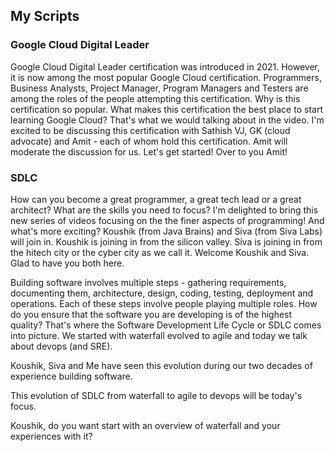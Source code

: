 ## My Scripts


### Google Cloud Digital Leader

Google Cloud Digital Leader certification was introduced in 2021. However, it is now among the most popular Google Cloud certification. Programmers, Business Analysts, Project Manager, Program Managers and Testers are among the roles of the people attempting this certification. Why is this certification so popular. What makes this certification the best place to start learning Google Cloud? That's what we would talking about in the video. I'm excited to be discussing this certification with Sathish VJ, GK (cloud advocate) and Amit - each of whom hold this certification. Amit will moderate the discussion for us. Let's get started! Over to you Amit!

### SDLC

How can you become a great programmer, a great tech lead or a great architect? What are the skills you need to focus? I'm delighted to bring this new series of videos focusing on the the finer aspects of programming! And what's more exciting?  Koushik (from Java Brains) and Siva (from Siva Labs) will join in. Koushik is joining in from the silicon valley. Siva is joining in from the hitech city or the cyber city as we call it. Welcome Koushik and Siva. Glad to have you both here.

Building software involves multiple steps - gathering requirements, documenting them, architecture, design, coding, testing, deployment and operations. Each of these steps involve people playing multiple roles. How do you ensure that the software you are developing is of the highest quality?  That's where the Software Development Life Cycle or SDLC comes into picture. We started with waterfall evolved to agile and today we talk about devops (and SRE). 

Koushik, Siva and Me have seen this evolution during our two decades of experience building software. 

This evolution of SDLC from waterfall to agile to devops will be today's focus. 

Koushik, do you want start with an overview of waterfall and your experiences with it?



